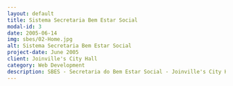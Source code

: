 ```yaml
---
layout: default
title: Sistema Secretaria Bem Estar Social
modal-id: 3
date: 2005-06-14
img: sbes/02-Home.jpg
alt: Sistema Secretaria Bem Estar Social
project-date: June 2005
client: Joinville's City Hall
category: Web Development
description: SBES - Secretaria do Bem Estar Social - Joinville's City Hall System for Social Help.
---
```

